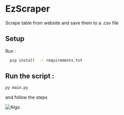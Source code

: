 # EzScraper

Scrape table from website and save them to a .csv file

## Setup

Run : <br/>

```sh
  pip install  -r requirements.txt
```

## Run the script :

```sh
py main.py
```

and follow the steps

![Algo](./imgs/step1.PNG)
